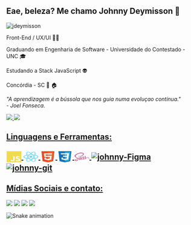 ## Eae, beleza? Me chamo Johnny Deymisson 🤙 
 
<img src="https://komarev.com/ghpvc/?username=jdeymisson&label=Profile%20views&color=0e75b6&style=flat"
        alt="jdeymisson" />
<p>Front-End / UX/UI 👨‍💻</p>
<p>Graduando em Engenharia de Software - Universidade do Contestado - UNC 🎓</p> 
<p>Estudando a Stack JavaScript 👽</p>
<p>Concórdia - SC 📍 🏠</p> 

<p><i>"A aprendizagem é a bússola que nos guia numa evoluçao contínua."</br>
 - Joel Fonseca.</i></p>
 <div>
  <a href="https://github.com/jdeymisson">
  <img height="168em" src="https://github-readme-stats.vercel.app/api?username=jdeymisson&show_icons=true&theme=highcontrast&include_all_commits=true&count_private=true"/>
  <img height="168em" src="https://github-readme-stats.vercel.app/api/top-langs/?username=jdeymisson&layout=compact&langs_count=7&theme=highcontrast"/>

</div>
<h2> Linguagens e Ferramentas:
<div style="display: inline_block"><br>
  <img align="center" alt="johnny-Js" height="30" width="40" src="https://raw.githubusercontent.com/devicons/devicon/master/icons/javascript/javascript-plain.svg">
  <img align="center" alt="johnny-React" height="30" width="40" src="https://raw.githubusercontent.com/devicons/devicon/master/icons/react/react-original.svg">
  <img align="center" alt="johnny-HTML" height="30" width="40" src="https://raw.githubusercontent.com/devicons/devicon/master/icons/html5/html5-original.svg">
  <img align="center" alt="johnny-CSS" height="30" width="40" src="https://raw.githubusercontent.com/devicons/devicon/master/icons/css3/css3-original.svg">
  <img align="center" alt="johnny-SCSS" height="30" width="40" src="https://raw.githubusercontent.com/devicons/devicon/master/icons/sass/sass-original.svg"/> 
  <img align="center" alt="johnny-Figma" height="30" width="40" src="https://www.vectorlogo.zone/logos/figma/figma-icon.svg"/>
  <img align="center" alt="johnny-git" height="30"  width="40" src="https://www.vectorlogo.zone/logos/git-scm/git-scm-icon.svg" />
</div>
  
 
 <h2>Mídias Sociais e contato:</h2>
<div> 
    <a href="https://www.linkedin.com/in/johnny-deymisson-3b223b133/" target="_blank"><img src="https://img.shields.io/badge/-LinkedIn-%230077B5?style=for-the-badge&logo=linkedin&logoColor=white" target="_blank"></a> 
   <a href="https://instagram.com/deymissonj" target="_blank"><img src="https://img.shields.io/badge/-Instagram-%23E4405F?style=for-the-badge&logo=instagram&logoColor=white" target="_blank"></a>
  <a href="https://pt-br.facebook.com/johnny.deymisson/about" target="_blank"><img src="https://img.shields.io/badge/Facebook-1877F2?style=for-the-badge&logo=facebook&logoColor=white"></a>
  <a href ="mailto:jdeymisson@gmail.com"><img src="https://img.shields.io/badge/Gmail-D14836?style=for-the-badge&logo=gmail&logoColor=white" target="_blank"></a>
 
  ![Snake animation](https://github.com/jdeymisson/jdeymisson/blob/output/github-contribution-grid-snake.svg)
 
</div>
